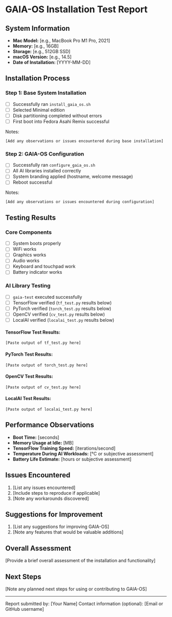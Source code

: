 # GAIA-OS Installation Test Report

## System Information
- **Mac Model:** [e.g., MacBook Pro M1 Pro, 2021]
- **Memory:** [e.g., 16GB]
- **Storage:** [e.g., 512GB SSD]
- **macOS Version:** [e.g., 14.5]
- **Date of Installation:** [YYYY-MM-DD]

## Installation Process

### Step 1: Base System Installation
- [ ] Successfully ran `install_gaia_os.sh`
- [ ] Selected Minimal edition
- [ ] Disk partitioning completed without errors
- [ ] First boot into Fedora Asahi Remix successful

Notes:
```
[Add any observations or issues encountered during base installation]
```

### Step 2: GAIA-OS Configuration
- [ ] Successfully ran `configure_gaia_os.sh`
- [ ] All AI libraries installed correctly
- [ ] System branding applied (hostname, welcome message)
- [ ] Reboot successful

Notes:
```
[Add any observations or issues encountered during configuration]
```

## Testing Results

### Core Components
- [ ] System boots properly
- [ ] WiFi works
- [ ] Graphics works
- [ ] Audio works
- [ ] Keyboard and touchpad work
- [ ] Battery indicator works

### AI Library Testing
- [ ] `gaia-test` executed successfully
- [ ] TensorFlow verified (`tf_test.py` results below)
- [ ] PyTorch verified (`torch_test.py` results below)
- [ ] OpenCV verified (`cv_test.py` results below)
- [ ] LocalAI verified (`localai_test.py` results below)

#### TensorFlow Test Results:
```
[Paste output of tf_test.py here]
```

#### PyTorch Test Results:
```
[Paste output of torch_test.py here]
```

#### OpenCV Test Results:
```
[Paste output of cv_test.py here]
```

#### LocalAI Test Results:
```
[Paste output of localai_test.py here]
```

## Performance Observations
- **Boot Time:** [seconds]
- **Memory Usage at Idle:** [MB]
- **TensorFlow Training Speed:** [iterations/second]
- **Temperature During AI Workloads:** [°C or subjective assessment]
- **Battery Life Estimate:** [hours or subjective assessment]

## Issues Encountered
1. [List any issues encountered]
2. [Include steps to reproduce if applicable]
3. [Note any workarounds discovered]

## Suggestions for Improvement
1. [List any suggestions for improving GAIA-OS]
2. [Note any features that would be valuable additions]

## Overall Assessment
[Provide a brief overall assessment of the installation and functionality]

## Next Steps
[Note any planned next steps for using or contributing to GAIA-OS]

---

Report submitted by: [Your Name]
Contact information (optional): [Email or GitHub username]